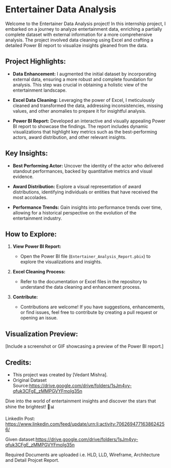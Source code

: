 # Entertainer Data Analysis

Welcome to the Entertainer Data Analysis project! In this internship project, I embarked on a journey to analyze entertainment data, enriching a partially complete dataset with external information for a more comprehensive analysis. The project involved data cleaning using Excel and crafting a detailed Power BI report to visualize insights gleaned from the data.

## Project Highlights:

- **Data Enhancement:** I augmented the initial dataset by incorporating external data, ensuring a more robust and complete foundation for analysis. This step was crucial in obtaining a holistic view of the entertainment landscape.

- **Excel Data Cleaning:** Leveraging the power of Excel, I meticulously cleaned and transformed the data, addressing inconsistencies, missing values, and other anomalies to prepare it for insightful analysis.

- **Power BI Report:** Developed an interactive and visually appealing Power BI report to showcase the findings. The report includes dynamic visualizations that highlight key metrics such as the best-performing actors, award distribution, and other relevant insights.

## Key Insights:

- **Best Performing Actor:** Uncover the identity of the actor who delivered standout performances, backed by quantitative metrics and visual evidence.

- **Award Distribution:** Explore a visual representation of award distributions, identifying individuals or entities that have received the most accolades.

- **Performance Trends:** Gain insights into performance trends over time, allowing for a historical perspective on the evolution of the entertainment industry.

## How to Explore:

1. **View Power BI Report:**
   - Open the Power BI file (`Entertainer_Analysis_Report.pbix`) to explore the visualizations and insights.

2. **Excel Cleaning Process:**
   - Refer to the documentation or Excel files in the repository to understand the data cleaning and enhancement process.

3. **Contribute:**
   - Contributions are welcome! If you have suggestions, enhancements, or find issues, feel free to contribute by creating a pull request or opening an issue.

## Visualization Preview:

[Include a screenshot or GIF showcasing a preview of the Power BI report.]

## Credits:

- This project was created by [Vedant Mishra].
- Original Dataset Source:https://drive.google.com/drive/folders/1sJm4vy-qfuk3CFgE_zMMPGVYFmoIg35n


Dive into the world of entertainment insights and discover the stars that shine the brightest! 🌟📊

LinkedIn Post: https://www.linkedin.com/feed/update/urn:li:activity:7062694771638624256/

Given dataset:https://drive.google.com/drive/folders/1sJm4vy-qfuk3CFgE_zMMPGVYFmoIg35n

Required Documents are uploaded i.e. HLD, LLD, Wireframe, Architecture and Detail Projcet Report.
